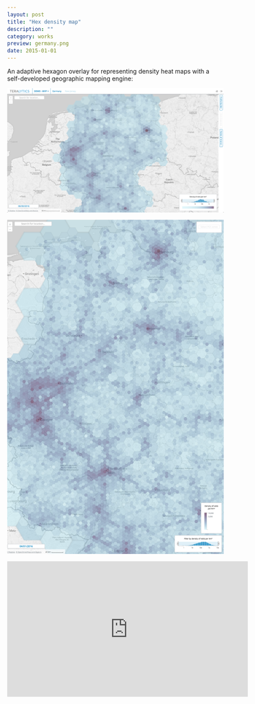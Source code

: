 ```yaml
---
layout: post
title: "Hex density map"
description: ""
category: works
preview: germany.png
date: 2015-01-01
---
```

An adaptive hexagon overlay for representing density heat maps with a self-developed geographic 
mapping engine: 

![](germany.png)

![](germany2.png)

<iframe width="560" height="315" src="https://www.youtube.com/embed/pIZSfswEUaU?rel=0&amp;controls=0&amp;showinfo=0" frameborder="0" allow="autoplay; encrypted-media" allowfullscreen></iframe>

